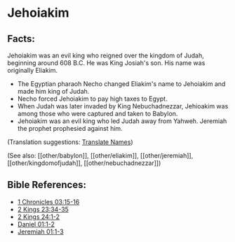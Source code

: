 # Jehoiakim #

## Facts: ##

Jehoiakim was an evil king who reigned over the kingdom of Judah, beginning around 608 B.C. He was King Josiah's son. His name was originally Eliakim.

* The Egyptian pharaoh Necho changed Eliakim's name to Jehoiakim and made him king of Judah.
* Necho forced Jehoiakim to pay high taxes to Egypt.
* When Judah was later invaded by King Nebuchadnezzar, Jehioakim was among those who were captured and taken to Babylon.
* Jehoiakim was an evil king who led Judah away from Yahweh. Jeremiah the prophet prophesied against him.

(Translation suggestions: [Translate Names](en/ta-vol1/translate/man/translate-names))

(See also: [[other/babylon]], [[other/eliakim]], [[other/jeremiah]], [[other/kingdomofjudah]], [[other/nebuchadnezzar]])

## Bible References: ##

* [1 Chronicles 03:15-16](en/tn/1ch/help/03/15)
* [2 Kings 23:34-35](en/tn/2ki/help/23/34)
* [2 Kings 24:1-2](en/tn/2ki/help/24/01)
* [Daniel 01:1-2](en/tn/dan/help/01/01)
* [Jeremiah 01:1-3](en/tn/jer/help/01/01)